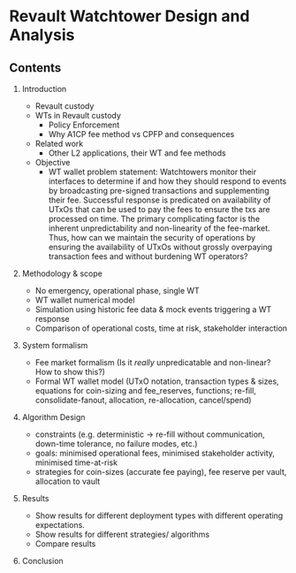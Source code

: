 # Revault Watchtower Design and Analysis

## Contents

1. Introduction
    - Revault custody
    - WTs in Revault custody
        + Policy Enforcement
        + Why A1CP fee method vs CPFP and consequences
    - Related work
        + Other L2 applications, their WT and fee methods
    - Objective
        + WT wallet problem statement: Watchtowers monitor their interfaces to determine if and how they should respond to events by broadcasting pre-signed transactions and supplementing their fee. Successful response is predicated on availability of UTxOs that can be used to pay the fees to ensure the txs are processed on time. The primary complicating factor is the inherent unpredictability and non-linearity of the fee-market. Thus, how can we maintain the security of operations by ensuring the availability of UTxOs without grossly overpaying transaction fees and without burdening WT operators?   

2. Methodology & scope
    - No emergency, operational phase, single WT
    - WT wallet numerical model
    - Simulation using historic fee data & mock events triggering a WT response
    - Comparison of operational costs, time at risk, stakeholder interaction

3. System formalism
    - Fee market formalism (Is it _really_ unpredicatable and non-linear? How to show this?)
    - Formal WT wallet model (UTxO notation, transaction types & sizes, equations for coin-sizing and fee_reserves, functions; re-fill, consolidate-fanout, allocation, re-allocation, cancel/spend)

3. Algorithm Design
    - constraints (e.g. deterministic -> re-fill without communication, down-time tolerance, no failure modes, etc.)
    - goals: minimised operational fees, minimised stakeholder activity, minimised time-at-risk
    - strategies for coin-sizes (accurate fee paying), fee reserve per vault, allocation to vault 

4. Results
    - Show results for different deployment types with different operating expectations. 
    - Show results for different strategies/ algorithms
    - Compare results

5. Conclusion



